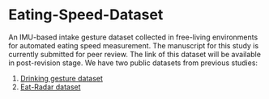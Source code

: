 # Eating-Speed-Dataset
An IMU-based intake gesture dataset collected in free-living environments for automated eating speed measurement.
The manuscript for this study is currently submitted for peer review. The link of this dataset will be available in post-revision stage.
We have two public datasets from previous studies:
1. [Drinking gesture dataset](https://github.com/Pituohai/drinking-gesture-dataset)
2. [Eat-Radar dataset](https://github.com/Pituohai/Eat-Radar)
